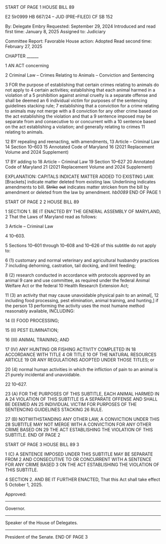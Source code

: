 START OF PAGE 1
HOUSE BILL 89

E2 5lr0999
HB 667/24 – JUD (PRE–FILED) CF SB 152

By: Delegate Embry
Requested: September 29, 2024
Introduced and read first time: January 8, 2025
Assigned to: Judiciary

Committee Report: Favorable
House action: Adopted
Read second time: February 27, 2025

CHAPTER ______

1 AN ACT concerning

2 Criminal Law – Crimes Relating to Animals – Conviction and Sentencing

3 FOR the purpose of establishing that certain crimes relating to animals do not apply to
4 certain activities; establishing that each animal harmed in a violation of a
5 prohibition against animal cruelty is a separate offense and shall be deemed an
6 individual victim for purposes of the sentencing guidelines stacking rule;
7 establishing that a conviction for a crime relating to animals may not merge with a
8 conviction for any other crime based on the act establishing the violation and that a
9 sentence imposed may be separate from and consecutive to or concurrent with a
10 sentence based on the act establishing a violation; and generally relating to crimes
11 relating to animals.

12 BY repealing and reenacting, with amendments,
13 Article – Criminal Law
14 Section 10–603
15 Annotated Code of Maryland
16 (2021 Replacement Volume and 2024 Supplement)

17 BY adding to
18 Article – Criminal Law
19 Section 10–627
20 Annotated Code of Maryland
21 (2021 Replacement Volume and 2024 Supplement)

EXPLANATION: CAPITALS INDICATE MATTER ADDED TO EXISTING LAW.
[Brackets] indicate matter deleted from existing law.
Underlining indicates amendments to bill.
~~Strike~~ ~~out~~ indicates matter stricken from the bill by amendment or deleted from the law by
amendment. *hb0089*
END OF PAGE 1

START OF PAGE 2
2 HOUSE BILL 89

1 SECTION 1. BE IT ENACTED BY THE GENERAL ASSEMBLY OF MARYLAND,
2 That the Laws of Maryland read as follows:

3 Article – Criminal Law

4 10–603.

5 Sections 10–601 through 10–608 and 10–626 of this subtitle do not apply to:

6 (1) customary and normal veterinary and agricultural husbandry practices
7 including dehorning, castration, tail docking, and limit feeding;

8 (2) research conducted in accordance with protocols approved by an animal
9 care and use committee, as required under the federal Animal Welfare Act or the federal
10 Health Research Extension Act;

11 (3) an activity that may cause unavoidable physical pain to an animal[,
12 including food processing, pest elimination, animal training, and hunting,] if the person
13 performing the activity uses the most humane method reasonably available, INCLUDING:

14 (I) FOOD PROCESSING;

15 (II) PEST ELIMINATION;

16 (III) ANIMAL TRAINING; AND

17 (IV) ANY HUNTING OR FISHING ACTIVITY COMPLETED IN
18 ACCORDANCE WITH TITLE 4 OR TITLE 10 OF THE NATURAL RESOURCES ARTICLE
19 OR ANY REGULATIONS ADOPTED UNDER THOSE TITLES; or

20 (4) normal human activities in which the infliction of pain to an animal is
21 purely incidental and unavoidable.

22 10–627.

23 (A) FOR THE PURPOSES OF THIS SUBTITLE, EACH ANIMAL HARMED IN A
24 VIOLATION OF THIS SUBTITLE IS A SEPARATE OFFENSE AND SHALL BE DEEMED AN
25 INDIVIDUAL VICTIM FOR PURPOSES OF THE SENTENCING GUIDELINES STACKING
26 RULE.

27 (B) NOTWITHSTANDING ANY OTHER LAW, A CONVICTION UNDER THIS
28 SUBTITLE MAY NOT MERGE WITH A CONVICTION FOR ANY OTHER CRIME BASED ON
29 THE ACT ESTABLISHING THE VIOLATION OF THIS SUBTITLE.
END OF PAGE 2

START OF PAGE 3
HOUSE BILL 89 3

1 (C) A SENTENCE IMPOSED UNDER THIS SUBTITLE MAY BE SEPARATE FROM
2 AND CONSECUTIVE TO OR CONCURRENT WITH A SENTENCE FOR ANY CRIME BASED
3 ON THE ACT ESTABLISHING THE VIOLATION OF THIS SUBTITLE.

4 SECTION 2. AND BE IT FURTHER ENACTED, That this Act shall take effect
5 October 1, 2025.

Approved:

________________________________________________________________________________
Governor.

________________________________________________________________________________
Speaker of the House of Delegates.

________________________________________________________________________________
President of the Senate.
END OF PAGE 3